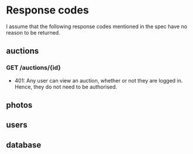# Response codes

I assume that the following response codes mentioned in the spec have no reason to be returned.

## auctions

### GET /auctions/{id}
* 401: Any user can view an auction, whether or not they are logged in.
Hence, they do not need to be authorised.

## photos

## users

## database